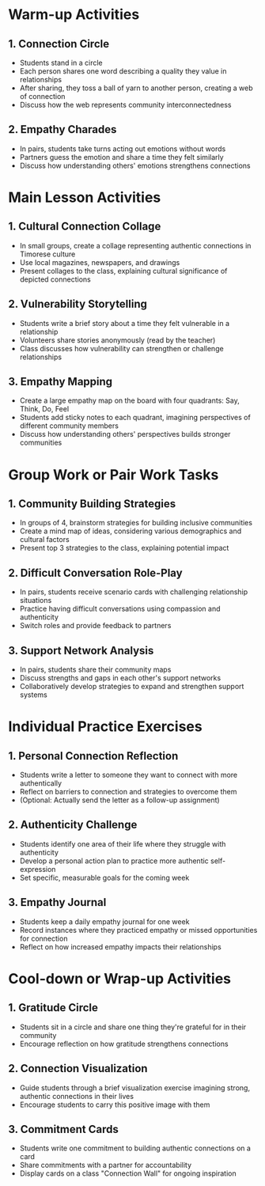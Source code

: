 # Warm-up Activities

## 1. Connection Circle

- Students stand in a circle
- Each person shares one word describing a quality they value in relationships
- After sharing, they toss a ball of yarn to another person, creating a web of connection
- Discuss how the web represents community interconnectedness

## 2. Empathy Charades

- In pairs, students take turns acting out emotions without words
- Partners guess the emotion and share a time they felt similarly
- Discuss how understanding others' emotions strengthens connections

# Main Lesson Activities

## 1. Cultural Connection Collage

- In small groups, create a collage representing authentic connections in Timorese culture
- Use local magazines, newspapers, and drawings
- Present collages to the class, explaining cultural significance of depicted connections

## 2. Vulnerability Storytelling

- Students write a brief story about a time they felt vulnerable in a relationship
- Volunteers share stories anonymously (read by the teacher)
- Class discusses how vulnerability can strengthen or challenge relationships

## 3. Empathy Mapping

- Create a large empathy map on the board with four quadrants: Say, Think, Do, Feel
- Students add sticky notes to each quadrant, imagining perspectives of different community members
- Discuss how understanding others' perspectives builds stronger communities

# Group Work or Pair Work Tasks

## 1. Community Building Strategies

- In groups of 4, brainstorm strategies for building inclusive communities
- Create a mind map of ideas, considering various demographics and cultural factors
- Present top 3 strategies to the class, explaining potential impact

## 2. Difficult Conversation Role-Play

- In pairs, students receive scenario cards with challenging relationship situations
- Practice having difficult conversations using compassion and authenticity
- Switch roles and provide feedback to partners

## 3. Support Network Analysis

- In pairs, students share their community maps
- Discuss strengths and gaps in each other's support networks
- Collaboratively develop strategies to expand and strengthen support systems

# Individual Practice Exercises

## 1. Personal Connection Reflection

- Students write a letter to someone they want to connect with more authentically
- Reflect on barriers to connection and strategies to overcome them
- (Optional: Actually send the letter as a follow-up assignment)

## 2. Authenticity Challenge

- Students identify one area of their life where they struggle with authenticity
- Develop a personal action plan to practice more authentic self-expression
- Set specific, measurable goals for the coming week

## 3. Empathy Journal

- Students keep a daily empathy journal for one week
- Record instances where they practiced empathy or missed opportunities for connection
- Reflect on how increased empathy impacts their relationships

# Cool-down or Wrap-up Activities

## 1. Gratitude Circle

- Students sit in a circle and share one thing they're grateful for in their community
- Encourage reflection on how gratitude strengthens connections

## 2. Connection Visualization

- Guide students through a brief visualization exercise imagining strong, authentic connections in their lives
- Encourage students to carry this positive image with them

## 3. Commitment Cards

- Students write one commitment to building authentic connections on a card
- Share commitments with a partner for accountability
- Display cards on a class "Connection Wall" for ongoing inspiration